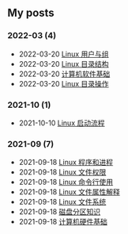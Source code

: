 ## My posts  
### **2022-03** (4)  
- 2022-03-20 [Linux 用户与组](https://blog.x2b.net/2592592171/)  
- 2022-03-20 [Linux 目录结构](https://blog.x2b.net/4087499240/)  
- 2022-03-20 [计算机软件基础](https://blog.x2b.net/2759544459/)  
- 2022-03-20 [Linux 目录操作](https://blog.x2b.net/2/)  
  
  
### **2021-10** (1)  
- 2021-10-10 [Linux 启动流程](https://blog.x2b.net/4291230975/)  
  
  
### **2021-09** (7)  
- 2021-09-18 [Linux 程序和进程](https://blog.x2b.net/630034191/)  
- 2021-09-18 [Linux 文件权限](https://blog.x2b.net/46662635/)  
- 2021-09-18 [Linux 命令行使用](https://blog.x2b.net/1784829336/)  
- 2021-09-18 [Linux 文件属性解释](https://blog.x2b.net/1872252014/)  
- 2021-09-18 [Linux 文件系统](https://blog.x2b.net/2794564793/)  
- 2021-09-18 [磁盘分区知识](https://blog.x2b.net/3200821655/)  
- 2021-09-18 [计算机硬件基础](https://blog.x2b.net/3847559470/)  
  
